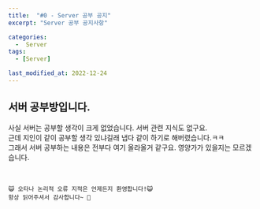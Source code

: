 ```yaml
---
title:  "#0 - Server 공부 공지" 
excerpt: "Server 공부 공지사항"

categories:
  -  Server
tags:
  - [Server]

last_modified_at: 2022-12-24
---
```


## 서버 공부방입니다.

사실 서버는 공부할 생각이 크게 없었습니다. 서버 관련 지식도 없구요.  
근데 지인이 같이 공부할 생각 있냐길래 냅다 같이 하기로 해버렸습니다.ㅋㅋ  
그래서 서버 공부하는 내용은 전부다 여기 올라올거 같구요. 영양가가 있을지는 모르겠습니다.  



<br>

    😺 오타나 논리적 오류 지적은 언제든지 환영합니다!😺   
    항상 읽어주셔서 감사합니다~ 🙏